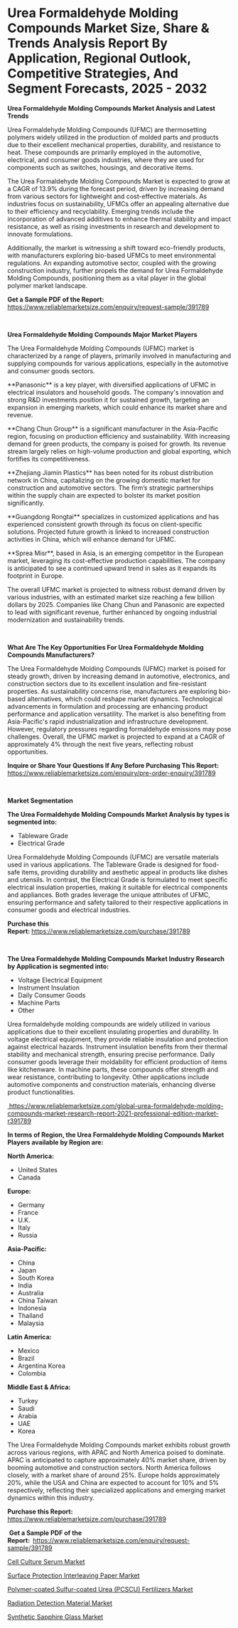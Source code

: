 <p><h1>Urea Formaldehyde Molding Compounds Market Size, Share & Trends Analysis Report By Application, Regional Outlook, Competitive Strategies, And Segment Forecasts, 2025 - 2032</h1></p><p><strong>Urea Formaldehyde Molding Compounds Market Analysis and Latest Trends</strong></p>
<p><p>Urea Formaldehyde Molding Compounds (UFMC) are thermosetting polymers widely utilized in the production of molded parts and products due to their excellent mechanical properties, durability, and resistance to heat. These compounds are primarily employed in the automotive, electrical, and consumer goods industries, where they are used for components such as switches, housings, and decorative items.</p><p>The Urea Formaldehyde Molding Compounds Market is expected to grow at a CAGR of 13.9% during the forecast period, driven by increasing demand from various sectors for lightweight and cost-effective materials. As industries focus on sustainability, UFMCs offer an appealing alternative due to their efficiency and recyclability. Emerging trends include the incorporation of advanced additives to enhance thermal stability and impact resistance, as well as rising investments in research and development to innovate formulations.</p><p>Additionally, the market is witnessing a shift toward eco-friendly products, with manufacturers exploring bio-based UFMCs to meet environmental regulations. An expanding automotive sector, coupled with the growing construction industry, further propels the demand for Urea Formaldehyde Molding Compounds, positioning them as a vital player in the global polymer market landscape.</p></p>
<p><strong>Get a Sample PDF of the Report:&nbsp;</strong> <a href="https://www.reliablemarketsize.com/enquiry/request-sample/391789?utm_campaign=1845&utm_medium=2&utm_source=Github&utm_content=ia&utm_term=29032025&utm_id=urea-formaldehyde-molding-compounds">https://www.reliablemarketsize.com/enquiry/request-sample/391789</a></p>
<p>&nbsp;</p>
<p><strong>Urea Formaldehyde Molding Compounds Major Market Players</strong></p>
<p><p>The Urea Formaldehyde Molding Compounds (UFMC) market is characterized by a range of players, primarily involved in manufacturing and supplying compounds for various applications, especially in the automotive and consumer goods sectors.</p><p>**Panasonic** is a key player, with diversified applications of UFMC in electrical insulators and household goods. The company's innovation and strong R&D investments position it for sustained growth, targeting an expansion in emerging markets, which could enhance its market share and revenue.</p><p>**Chang Chun Group** is a significant manufacturer in the Asia-Pacific region, focusing on production efficiency and sustainability. With increasing demand for green products, the company is poised for growth. Its revenue stream largely relies on high-volume production and global exporting, which fortifies its competitiveness.</p><p>**Zhejiang Jiamin Plastics** has been noted for its robust distribution network in China, capitalizing on the growing domestic market for construction and automotive sectors. The firm’s strategic partnerships within the supply chain are expected to bolster its market position significantly.</p><p>**Guangdong Rongtai** specializes in customized applications and has experienced consistent growth through its focus on client-specific solutions. Projected future growth is linked to increased construction activities in China, which will enhance demand for UFMC.</p><p>**Sprea Misr**, based in Asia, is an emerging competitor in the European market, leveraging its cost-effective production capabilities. The company is anticipated to see a continued upward trend in sales as it expands its footprint in Europe.</p><p>The overall UFMC market is projected to witness robust demand driven by various industries, with an estimated market size reaching a few billion dollars by 2025. Companies like Chang Chun and Panasonic are expected to lead with significant revenue, further enhanced by ongoing industrial modernization and sustainability trends.</p></p>
<p>&nbsp;</p>
<p><strong>What Are The Key Opportunities For Urea Formaldehyde Molding Compounds Manufacturers?</strong></p>
<p><p>The Urea Formaldehyde Molding Compounds (UFMC) market is poised for steady growth, driven by increasing demand in automotive, electronics, and construction sectors due to its excellent insulation and fire-resistant properties. As sustainability concerns rise, manufacturers are exploring bio-based alternatives, which could reshape market dynamics. Technological advancements in formulation and processing are enhancing product performance and application versatility. The market is also benefiting from Asia-Pacific's rapid industrialization and infrastructure development. However, regulatory pressures regarding formaldehyde emissions may pose challenges. Overall, the UFMC market is projected to expand at a CAGR of approximately 4% through the next five years, reflecting robust opportunities.</p></p>
<p><strong>Inquire or Share Your Questions If Any Before Purchasing This Report:</strong> <a href="https://www.reliablemarketsize.com/enquiry/pre-order-enquiry/391789?utm_campaign=1845&utm_medium=2&utm_source=Github&utm_content=ia&utm_term=29032025&utm_id=urea-formaldehyde-molding-compounds">https://www.reliablemarketsize.com/enquiry/pre-order-enquiry/391789</a></p>
<p>&nbsp;</p>
<p><strong>Market Segmentation</strong></p>
<p><strong>The Urea Formaldehyde Molding Compounds Market Analysis by types is segmented into:</strong></p>
<p><ul><li>Tableware Grade</li><li>Electrical Grade</li></ul></p>
<p><p>Urea Formaldehyde Molding Compounds (UFMC) are versatile materials used in various applications. The Tableware Grade is designed for food-safe items, providing durability and aesthetic appeal in products like dishes and utensils. In contrast, the Electrical Grade is formulated to meet specific electrical insulation properties, making it suitable for electrical components and appliances. Both grades leverage the unique attributes of UFMC, ensuring performance and safety tailored to their respective applications in consumer goods and electrical industries.</p></p>
<p><strong>Purchase this Report:&nbsp;</strong><a href="https://www.reliablemarketsize.com/purchase/391789?utm_campaign=1845&utm_medium=2&utm_source=Github&utm_content=ia&utm_term=29032025&utm_id=urea-formaldehyde-molding-compounds">https://www.reliablemarketsize.com/purchase/391789</a></p>
<p>&nbsp;</p>
<p><strong>The Urea Formaldehyde Molding Compounds Market Industry Research by Application is segmented into:</strong></p>
<p><ul><li>Voltage Electrical Equipment</li><li>Instrument Insulation</li><li>Daily Consumer Goods</li><li>Machine Parts</li><li>Other</li></ul></p>
<p><p>Urea formaldehyde molding compounds are widely utilized in various applications due to their excellent insulating properties and durability. In voltage electrical equipment, they provide reliable insulation and protection against electrical hazards. Instrument insulation benefits from their thermal stability and mechanical strength, ensuring precise performance. Daily consumer goods leverage their moldability for efficient production of items like kitchenware. In machine parts, these compounds offer strength and wear resistance, contributing to longevity. Other applications include automotive components and construction materials, enhancing diverse product functionalities.</p></p>
<p><a href="https://www.reliablemarketsize.com/global-urea-formaldehyde-molding-compounds-market-research-report-2021-professional-edition-market-r391789?utm_campaign=1845&utm_medium=2&utm_source=Github&utm_content=ia&utm_term=29032025&utm_id=urea-formaldehyde-molding-compounds">&nbsp;https://www.reliablemarketsize.com/global-urea-formaldehyde-molding-compounds-market-research-report-2021-professional-edition-market-r391789</a></p>
<p><strong>In terms of Region, the Urea Formaldehyde Molding Compounds Market Players available by Region are:</strong></p>
<p>
    <p> <strong> North America: </strong>
        <ul>
            <li>United States</li>
            <li>Canada</li>
        </ul>
        </p> 
    <p> <strong> Europe: </strong>
        <ul>
            <li>Germany</li>
            <li>France</li>
            <li>U.K.</li>
            <li>Italy</li>
            <li>Russia</li>
        </ul>
        </p> 
    <p> <strong> Asia-Pacific: </strong>
        <ul>
            <li>China</li>
            <li>Japan</li>
            <li>South Korea</li>
            <li>India</li>
            <li>Australia</li>
            <li>China Taiwan</li>
            <li>Indonesia</li>
            <li>Thailand</li>
            <li>Malaysia</li>
        </ul>
        </p> 
    <p> <strong> Latin America: </strong>
        <ul>
            <li>Mexico</li>
            <li>Brazil</li>
            <li>Argentina Korea</li>
            <li>Colombia</li>
        </ul>
        </p> 
    <p> <strong> Middle East & Africa: </strong>
        <ul>
            <li>Turkey</li>
            <li>Saudi</li>
            <li>Arabia</li>
            <li>UAE</li>
            <li>Korea</li>
        </ul>
    </p>
    </p>
<p><p>The Urea Formaldehyde Molding Compounds market exhibits robust growth across various regions, with APAC and North America poised to dominate. APAC is anticipated to capture approximately 40% market share, driven by booming automotive and construction sectors. North America follows closely, with a market share of around 25%. Europe holds approximately 20%, while the USA and China are expected to account for 10% and 5% respectively, reflecting their specialized applications and emerging market dynamics within this industry.</p></p>
<p><strong>Purchase this Report: </strong><a href="https://www.reliablemarketsize.com/purchase/391789?utm_campaign=1845&utm_medium=2&utm_source=Github&utm_content=ia&utm_term=29032025&utm_id=urea-formaldehyde-molding-compounds">https://www.reliablemarketsize.com/purchase/391789</a></p>
<p>&nbsp;<strong>Get a Sample PDF of the Report:&nbsp;&nbsp;</strong><a href="https://www.reliablemarketsize.com/enquiry/request-sample/391789?utm_campaign=1845&utm_medium=2&utm_source=Github&utm_content=ia&utm_term=29032025&utm_id=urea-formaldehyde-molding-compounds">https://www.reliablemarketsize.com/enquiry/request-sample/391789</a></p>
<p><strong></strong></p>
<p><p><a href="https://github.com/suebabuhai/Market-Research-Report-List-1/blob/main/cell-culture-serum-market.md?utm_campaign=1845&utm_medium=2&utm_source=Github&utm_content=ia&utm_term=29032025&utm_id=urea-formaldehyde-molding-compounds">Cell Culture Serum Market</a></p><p><a href="https://github.com/nyanikumchu/Market-Research-Report-List-1/blob/main/surface-protection-interleaving-paper-market.md?utm_campaign=1845&utm_medium=2&utm_source=Github&utm_content=ia&utm_term=29032025&utm_id=urea-formaldehyde-molding-compounds">Surface Protection Interleaving Paper Market</a></p><p><a href="https://github.com/dagnewopus/Market-Research-Report-List-1/blob/main/polymer-coated-sulfur-coated-urea-pcscu-fertilizers-market.md?utm_campaign=1845&utm_medium=2&utm_source=Github&utm_content=ia&utm_term=29032025&utm_id=urea-formaldehyde-molding-compounds">Polymer-coated Sulfur-coated Urea (PCSCU) Fertilizers Market</a></p><p><a href="https://github.com/naanaafranxu/Market-Research-Report-List-1/blob/main/radiation-detection-material-market.md?utm_campaign=1845&utm_medium=2&utm_source=Github&utm_content=ia&utm_term=29032025&utm_id=urea-formaldehyde-molding-compounds">Radiation Detection Material Market</a></p><p><a href="https://github.com/papnider/Market-Research-Report-List-1/blob/main/synthetic-sapphire-glass-market.md?utm_campaign=1845&utm_medium=2&utm_source=Github&utm_content=ia&utm_term=29032025&utm_id=urea-formaldehyde-molding-compounds">Synthetic Sapphire Glass Market</a></p></p>